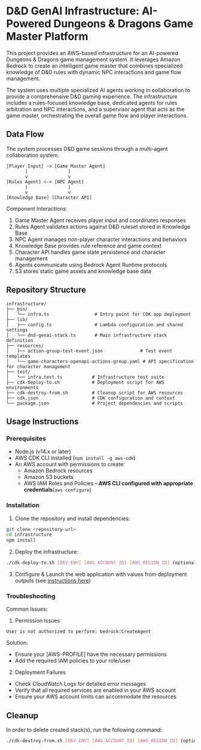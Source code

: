 # D&D GenAI Infrastructure: AI-Powered Dungeons & Dragons Game Master Platform

This project provides an AWS-based infrastructure for an AI-powered Dungeons & Dragons game management system. It leverages Amazon Bedrock to create an intelligent game master that combines specialized knowledge of D&D rules with dynamic NPC interactions and game flow management.

The system uses multiple specialized AI agents working in collaboration to provide a comprehensive D&D gaming experience. The infrastructure includes a rules-focused knowledge base, dedicated agents for rules arbitration and NPC interactions, and a supervisor agent that acts as the game master, orchestrating the overall game flow and player interactions.

## Data Flow
The system processes D&D game sessions through a multi-agent collaboration system.

```ascii
[Player Input] -> [Game Master Agent]
       |               |
       v               v
[Rules Agent] <-> [NPC Agent]
       |               |
       v               v
[Knowledge Base] [Character API]
```

Component Interactions:
1. Game Master Agent receives player input and coordinates responses
2. Rules Agent validates actions against D&D ruleset stored in Knowledge Base
3. NPC Agent manages non-player character interactions and behaviors
4. Knowledge Base provides rule reference and game context
5. Character API handles game state persistence and character management
6. Agents communicate using Bedrock Agent Runtime protocols
7. S3 stores static game assets and knowledge base data

## Repository Structure
```
infrastructure/
├── bin/
│   └── infra.ts                 # Entry point for CDK app deployment
├── lib/
│   ├── config.ts                # Lambda configuration and shared settings
│   └── dnd-genai-stack.ts       # Main infrastructure stack definition
├── resources/
│   ├── action-group-test-event.json              # Test event templates
│   └── game-characters-openapi-actions-group.yaml # API specification for character management
├── test/
│   └── infra.test.ts           # Infrastructure test suite
├── cdk-deploy-to.sh            # Deployment script for AWS environments
├── cdk-destroy-from.sh         # Cleanup script for AWS resources
├── cdk.json                    # CDK configuration and context
└── package.json                # Project dependencies and scripts
```

## Usage Instructions
### Prerequisites
- Node.js (v14.x or later)
- AWS CDK CLI installed (`npm install -g aws-cdk`)
- An AWS account with permissions to create:
  - Amazon Bedrock resources
  - Amazon S3 buckets
  - AWS IAM Roles and Policies
**- AWS CLI configured with appropriate credentials**(`aws configure`)

### Installation

1. Clone the repository and install dependencies:
```bash
git clone <repository-url>
cd infrastructure
npm install
```

2. Deploy the infrastructure:
```bash
./cdk-deploy-to.sh [DEV_ENV] [AWS_ACCOUNT_ID] [AWS_REGION_ID] (optional)[AWS_PROFILE_NAME]
```

3. Configure & Launch the web application with values from deployment outputs (see [instructions here](./../frontend/README.md))

### Troubleshooting

Common Issues:

1. Permission Issues
```
User is not authorized to perform: bedrock:CreateAgent
```
Solution:
- Ensure your [AWS-PROFILE] have the necessary permissions
- Add the required IAM policies to your role/user

2. Deployment Failures
- Check CloudWatch Logs for detailed error messages
- Verify that all required services are enabled in your AWS account
- Ensure your AWS account limits can accommodate the resources

## Cleanup
In order to delete created stack(s), run the following command:
```bash
./cdk-destroy-from.sh [DEV_ENV] [AWS_ACCOUNT_ID] [AWS_REGION_ID] (optional)[AWS_PROFILE_NAME]
```